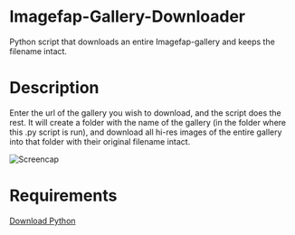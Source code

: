 # Imagefap-Gallery-Downloader
Python script that downloads an entire Imagefap-gallery and keeps the filename intact.

# Description
Enter the url of the gallery you wish to download, and the script does the rest.
It will create a folder with the name of the gallery (in the folder where this .py script is run), and download all hi-res images of the entire gallery into that folder with their original filename intact.

![Screencap](https://raw.githubusercontent.com/Somnifer2000/Imagefap-Gallery-Downloader/master/img/screencap.gif)

# Requirements
[Download Python](https://www.python.org/downloads/)
